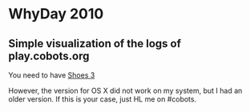 # WhyDay 2010

## Simple visualization of the logs of play.cobots.org

You need to have [Shoes 3](http://shoes.heroku.com/downloads)

However, the version for OS X did not work on my system, but I had an older version.
If this is your case, just HL me on #cobots.
